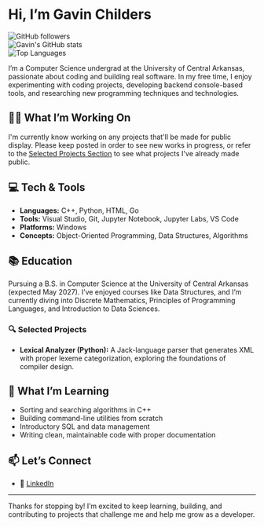 # Hi, I’m Gavin Childers
![GitHub followers](https://img.shields.io/github/followers/GavinChilders?label=Follow&style=social) <br>
![Gavin's GitHub stats](https://github-readme-stats.vercel.app/api?username=GavinChilders&show_icons=true&theme=radical) <br>
![Top Languages](https://github-readme-stats.vercel.app/api/top-langs/?username=GavinChilders&layout=compact&theme=radical)

I’m a Computer Science undergrad at the University of Central Arkansas, passionate about coding and building real software. In my free time, I enjoy experimenting with coding projects, developing backend console-based tools, and researching new programming techniques and technologies.

## 🧑‍💻 What I’m Working On
I'm currently know working on any projects that'll be made for public display. Please keep posted in order to see new works in progress, or refer to the [Selected Projects Section](https://github.com/GavinChilders/GavinChilders/blob/main/README.md#-selected-projects) to see what projects I've already made public.
  
## 💻 Tech & Tools
- **Languages:** C++, Python, HTML, Go
- **Tools:** Visual Studio, Git, Jupyter Notebook, Jupyter Labs, VS Code
- **Platforms:** Windows  
- **Concepts:** Object-Oriented Programming, Data Structures, Algorithms

## 📚 Education
Pursuing a B.S. in Computer Science at the University of Central Arkansas (expected May 2027). I’ve enjoyed courses like Data Structures, and I’m currently diving into Discrete Mathematics, Principles of Programming Languages, and Introduction to Data Sciences.

### 🔍 Selected Projects
- **Lexical Analyzer (Python):** A Jack-language parser that generates XML with proper lexeme categorization, exploring the foundations of compiler design.

## 🌱 What I’m Learning
- Sorting and searching algorithms in C++  
- Building command-line utilities from scratch  
- Introductory SQL and data management  
- Writing clean, maintainable code with proper documentation

## 📫 Let’s Connect
- 🔗 [LinkedIn](https://www.linkedin.com/in/gavin-childers-b00ba52b9?utm_source=share&utm_campaign=share_via&utm_content=profile&utm_medium=ios_app)

---

Thanks for stopping by! I’m excited to keep learning, building, and contributing to projects that challenge me and help me grow as a developer.
